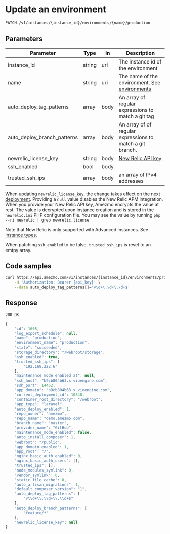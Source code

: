 
# Update an environment

```bash
PATCH /v1/instances/{instance_id}/environments/{name}/production
```

## Parameters
Parameter     |  Type | In    | Description
------------- | ------|------ |------------------
instance_id    |  string | uri  | The instance id of the environment
name          |  string | uri | The name of the environment. See [environments](/docs/api/environments/list-environments)
auto_deploy_tag_patterns | array | body | An array of regular expressions to match a git tag
auto_deploy_branch_patterns | array | body | An array of of regular expressions to match a git branch.
newrelic_license_key | string | body | [New Relic API key](https://docs.newrelic.com/docs/apis/intro-apis/new-relic-api-keys/)
ssh_enabled | bool | body |
trusted_ssh_ips | array | body | an array of IPv4 addresses


When updating `newrelic_license_key`, the change takes effect on the next [deployment](/docs/api/deployments). Providing a `null` value disables
the New Relic APM integration. When you provide your New Relic API key, Amezmo encrypts the value at rest. The value is decrypted upon instance creation and is stored in the `newrelic.ini` PHP configuration file. You may see the value by running `php --ri newrelic | grep newrelic.license`

Note that New Relic is only supported with Advanced instances. See [instance types](/docs/api/instances/list-instance-types).

When patching `ssh_enabled` to be false, `trusted_ssh_ips` is reset to an emtpy array.


## Code samples

```bash
curl https://api.amezmo.com/v1/instances/{instance_id}/environments/production -X PATCH \
    -H 'Authorization: Bearer {api_key}' \
    --data auto_deploy_tag_patterns[]='v\d+\.\d+\.\d+$'
```

## Response

```bash
200 OK
```

```javascript
{
    "id": 1608,
    "log_export_schedule": null,
    "name": "production",
    "environment_name": "production",
    "state": "succeeded",
    "storage_directory": "/webroot/storage",
    "ssh_enabled": true,
    "trusted_ssh_ips": [
        "192.168.222.6"
    ],
    "maintenance_mode_enabled_at": null,
    "ssh_host": "b9cb804b63.x.vioengine.com",
    "ssh_port": 14462,
    "app_domain": "b9cb804b63.x.vioengine.com",
    "current_deployment_id": 10840,
    "container_root_directory": "/webroot",
    "app_type": "laravel",
    "auto_deploy_enabled": 1,
    "repo_owner": "amezmo",
    "repo_name": "demo.amezmo.com",
    "branch_name": "master",
    "provider_name": "GitHub",
    "maintenance_mode_enabled": false,
    "auto_install_composer": 1,
    "webroot": "/public",
    "app_domain_enabled": 1,
    "app_root": "/",
    "nginx_basic_auth_enabled": 0,
    "nginx_basic_auth_users": [],
    "trusted_ips": [],
    "node_modules_symlink": 0,
    "vendor_symlink": 0,
    "static_file_cache": 0,
    "auto_artisan_migrations": 1,
    "default_composer_version": "1",
    "auto_deploy_tag_patterns": [
        "v\\d+\\.\\d+\\.\\d+$"
    ],
    "auto_deploy_branch_patterns": [
        "feature/*"
    ],
    "newrelic_license_key": null
}
```
